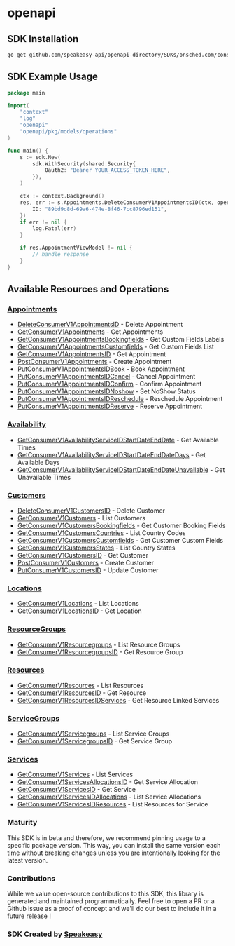 # openapi

<!-- Start SDK Installation -->
## SDK Installation

```bash
go get github.com/speakeasy-api/openapi-directory/SDKs/onsched.com/consumer/v1/go
```
<!-- End SDK Installation -->

## SDK Example Usage
<!-- Start SDK Example Usage -->
```go
package main

import(
	"context"
	"log"
	"openapi"
	"openapi/pkg/models/operations"
)

func main() {
    s := sdk.New(
        sdk.WithSecurity(shared.Security{
            Oauth2: "Bearer YOUR_ACCESS_TOKEN_HERE",
        }),
    )

    ctx := context.Background()
    res, err := s.Appointments.DeleteConsumerV1AppointmentsID(ctx, operations.DeleteConsumerV1AppointmentsIDRequest{
        ID: "89bd9d8d-69a6-474e-8f46-7cc8796ed151",
    })
    if err != nil {
        log.Fatal(err)
    }

    if res.AppointmentViewModel != nil {
        // handle response
    }
}
```
<!-- End SDK Example Usage -->

<!-- Start SDK Available Operations -->
## Available Resources and Operations


### [Appointments](docs/appointments/README.md)

* [DeleteConsumerV1AppointmentsID](docs/appointments/README.md#deleteconsumerv1appointmentsid) - Delete Appointment
* [GetConsumerV1Appointments](docs/appointments/README.md#getconsumerv1appointments) - Get Appointments
* [GetConsumerV1AppointmentsBookingfields](docs/appointments/README.md#getconsumerv1appointmentsbookingfields) - Get Custom Fields Labels
* [GetConsumerV1AppointmentsCustomfields](docs/appointments/README.md#getconsumerv1appointmentscustomfields) - Get Custom Fields List
* [GetConsumerV1AppointmentsID](docs/appointments/README.md#getconsumerv1appointmentsid) - Get Appointment
* [PostConsumerV1Appointments](docs/appointments/README.md#postconsumerv1appointments) - Create Appointment
* [PutConsumerV1AppointmentsIDBook](docs/appointments/README.md#putconsumerv1appointmentsidbook) - Book Appointment
* [PutConsumerV1AppointmentsIDCancel](docs/appointments/README.md#putconsumerv1appointmentsidcancel) - Cancel Appointment
* [PutConsumerV1AppointmentsIDConfirm](docs/appointments/README.md#putconsumerv1appointmentsidconfirm) - Confirm Appointment
* [PutConsumerV1AppointmentsIDNoshow](docs/appointments/README.md#putconsumerv1appointmentsidnoshow) - Set NoShow Status
* [PutConsumerV1AppointmentsIDReschedule](docs/appointments/README.md#putconsumerv1appointmentsidreschedule) - Reschedule Appointment
* [PutConsumerV1AppointmentsIDReserve](docs/appointments/README.md#putconsumerv1appointmentsidreserve) - Reserve Appointment

### [Availability](docs/availability/README.md)

* [GetConsumerV1AvailabilityServiceIDStartDateEndDate](docs/availability/README.md#getconsumerv1availabilityserviceidstartdateenddate) - Get Available Times
* [GetConsumerV1AvailabilityServiceIDStartDateEndDateDays](docs/availability/README.md#getconsumerv1availabilityserviceidstartdateenddatedays) - Get Available Days
* [GetConsumerV1AvailabilityServiceIDStartDateEndDateUnavailable](docs/availability/README.md#getconsumerv1availabilityserviceidstartdateenddateunavailable) - Get Unavailable Times

### [Customers](docs/customers/README.md)

* [DeleteConsumerV1CustomersID](docs/customers/README.md#deleteconsumerv1customersid) - Delete Customer
* [GetConsumerV1Customers](docs/customers/README.md#getconsumerv1customers) - List Customers
* [GetConsumerV1CustomersBookingfields](docs/customers/README.md#getconsumerv1customersbookingfields) - Get Customer Booking Fields
* [GetConsumerV1CustomersCountries](docs/customers/README.md#getconsumerv1customerscountries) - List Country Codes
* [GetConsumerV1CustomersCustomfields](docs/customers/README.md#getconsumerv1customerscustomfields) - Get Customer Custom Fields
* [GetConsumerV1CustomersStates](docs/customers/README.md#getconsumerv1customersstates) - List Country States
* [GetConsumerV1CustomersID](docs/customers/README.md#getconsumerv1customersid) - Get Customer
* [PostConsumerV1Customers](docs/customers/README.md#postconsumerv1customers) - Create Customer
* [PutConsumerV1CustomersID](docs/customers/README.md#putconsumerv1customersid) - Update Customer

### [Locations](docs/locations/README.md)

* [GetConsumerV1Locations](docs/locations/README.md#getconsumerv1locations) - List Locations
* [GetConsumerV1LocationsID](docs/locations/README.md#getconsumerv1locationsid) - Get Location

### [ResourceGroups](docs/resourcegroups/README.md)

* [GetConsumerV1Resourcegroups](docs/resourcegroups/README.md#getconsumerv1resourcegroups) - List Resource Groups
* [GetConsumerV1ResourcegroupsID](docs/resourcegroups/README.md#getconsumerv1resourcegroupsid) - Get Resource Group

### [Resources](docs/resources/README.md)

* [GetConsumerV1Resources](docs/resources/README.md#getconsumerv1resources) - List Resources
* [GetConsumerV1ResourcesID](docs/resources/README.md#getconsumerv1resourcesid) - Get Resource
* [GetConsumerV1ResourcesIDServices](docs/resources/README.md#getconsumerv1resourcesidservices) - Get Resource Linked Services

### [ServiceGroups](docs/servicegroups/README.md)

* [GetConsumerV1Servicegroups](docs/servicegroups/README.md#getconsumerv1servicegroups) - List Service Groups
* [GetConsumerV1ServicegroupsID](docs/servicegroups/README.md#getconsumerv1servicegroupsid) - Get Service Group

### [Services](docs/services/README.md)

* [GetConsumerV1Services](docs/services/README.md#getconsumerv1services) - List Services
* [GetConsumerV1ServicesAllocationsID](docs/services/README.md#getconsumerv1servicesallocationsid) - Get Service Allocation
* [GetConsumerV1ServicesID](docs/services/README.md#getconsumerv1servicesid) - Get Service
* [GetConsumerV1ServicesIDAllocations](docs/services/README.md#getconsumerv1servicesidallocations) - List Service Allocations
* [GetConsumerV1ServicesIDResources](docs/services/README.md#getconsumerv1servicesidresources) - List Resources for Service
<!-- End SDK Available Operations -->

### Maturity

This SDK is in beta and therefore, we recommend pinning usage to a specific package version.
This way, you can install the same version each time without breaking changes unless you are intentionally
looking for the latest version.

### Contributions

While we value open-source contributions to this SDK, this library is generated and maintained programmatically.
Feel free to open a PR or a Github issue as a proof of concept and we'll do our best to include it in a future release !

### SDK Created by [Speakeasy](https://docs.speakeasyapi.dev/docs/using-speakeasy/client-sdks)
